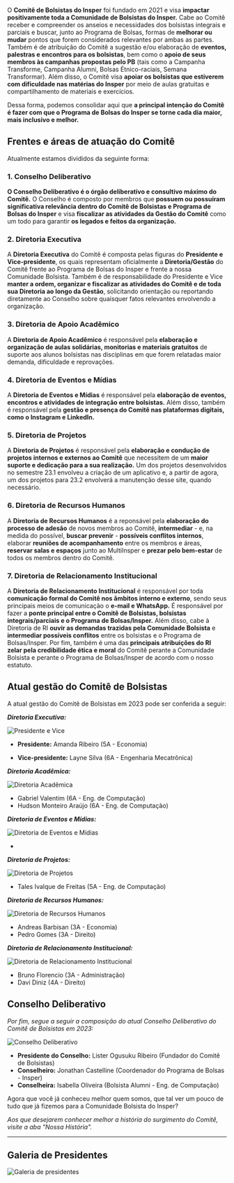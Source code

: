 O **Comitê de Bolsistas do Insper** foi fundado em 2021 e visa **impactar positivamente toda a Comunidade de Bolsistas do Insper.** Cabe ao Comitê receber e compreender os anseios e necessidades dos bolsistas integrais e parciais e buscar, junto ao Programa de Bolsas, formas de **melhorar ou mudar** pontos que forem considerados relevantes por ambas as partes. Também é de atribuição do Comitê a sugestão e/ou elaboração de **eventos, palestras e encontros para os bolsistas**, bem como o **apoio de seus membros às campanhas propostas pelo PB** (tais como a Campanha Transforme, Campanha Alumni, Bolsas Étnico-raciais, Semana Transformar). Além disso, o Comitê visa **apoiar os bolsistas que estiverem com dificuldade nas matérias do Insper** por meio de aulas gratuitas e compartilhamento de materiais e exercícios.

Dessa forma, podemos consolidar aqui que **a principal intenção do Comitê é fazer com que o Programa de Bolsas do Insper se torne cada dia maior, mais inclusivo e melhor.**

## Frentes e áreas de atuação do Comitê

Atualmente estamos divididos da seguinte forma:

### 1. Conselho Deliberativo

**O Conselho Deliberativo é o órgão deliberativo e consultivo máximo do Comitê.** O Conselho é composto por membros que **possuem ou possuíram significativa relevância dentro do Comitê de Bolsistas e Programa de Bolsas do Insper** e visa **fiscalizar as atividades da Gestão do Comitê** como um todo para garantir **os legados e feitos da organização.**

### 2. Diretoria Executiva

A **Diretoria Executiva** do Comitê é composta pelas figuras do **Presidente e Vice-presidente**, os quais representam oficialmente a **Diretoria/Gestão** do Comitê frente ao Programa de Bolsas do Insper e frente a nossa Comunidade Bolsista. Também é de responsabilidade do Presidente e Vice **manter a ordem, organizar e fiscalizar as atividades do Comitê e de toda sua Diretoria ao longo da Gestão**, solicitando orientação ou reportando diretamente ao Conselho sobre quaisquer fatos relevantes envolvendo a organização.

### 3. Diretoria de Apoio Acadêmico

A **Diretoria de Apoio Acadêmico** é responsável pela **elaboração e organização de aulas solidárias, monitorias e materiais gratuitos** de suporte aos alunos bolsistas nas disciplinas em que forem relatadas maior demanda, dificuldade e reprovações.

### 4. Diretoria de Eventos e Mídias

A **Diretoria de Eventos e Mídias** é responsável pela **elaboração de eventos, encontros e atividades de integração entre bolsistas.** Além disso, também é responsável pela **gestão e presença do Comitê nas plataformas digitais, como o Instagram e LinkedIn.**

### 5. Diretoria de Projetos

A **Diretoria de Projetos** é responsável pela **elaboração e condução de projetos internos e externos ao Comitê** que necessitem de um **maior suporte e dedicação para a sua realização.** Um dos projetos desenvolvidos no semestre 23.1 envolveu a criação de um aplicativo e, a partir de agora, um dos projetos para 23.2 envolverá a manutenção desse site, quando necessário.

### 6. Diretoria de Recursos Humanos

A **Diretoria de Recursos Humanos** é a reponsável pela **elaboração do processo de adesão** de novos membros ao Comitê, **intermediar** - e, na medida do possível, **buscar prevenir** - **possíveis conflitos internos**, elaborar **reuniões de acompanhamento** entre os membros e áreas, **reservar salas e espaços** junto ao MultiInsper e **prezar pelo bem-estar** de todos os membros dentro do Comitê.

### 7. Diretoria de Relacionamento Institucional

A **Diretoria de Relacionamento Institucional** é responsável por toda **comunicação formal do Comitê nos âmbitos interno e externo**, sendo seus principais meios de comunicação o **e-mail e WhatsApp.** É responsável por fazer a **ponte principal entre o Comitê de Bolsistas, bolsistas integrais/parciais e o Programa de Bolsas/Insper.** Além disso, cabe à Diretoria de RI **ouvir as demandas trazidas pela Comunidade Bolsista** e **intermediar possíveis conflitos** entre os bolsistas e o Programa de Bolsas/Insper. Por fim, também é uma das **principais atribuições do RI zelar pela credibilidade ética e moral** do Comitê perante a Comunidade Bolsista e perante o Programa de Bolsas/Insper de acordo com o nosso estatuto.

## Atual gestão do Comitê de Bolsistas

A atual gestão do Comitê de Bolsistas em 2023 pode ser conferida a seguir:

**_Diretoria Executiva:_**

![Presidente e Vice](./imagens-comite/presidente-vice.png)

- **Presidente:** Amanda Ribeiro (5A - Economia)

- **Vice-presidente:** Layne Silva (6A - Engenharia Mecatrônica)

**_Diretoria Acadêmica:_**

![Diretoria Acadêmica](./imagens-comite/dir-acad.png)

- Gabriel Valentim (6A - Eng. de Computação)
- Hudson Monteiro Araújo (6A - Eng. de Computação)

**_Diretoria de Eventos e Mídias:_**

![Diretoria de Eventos e Mídias](./imagens-comite/dir-eventos-e-midias.png)

-

**_Diretoria de Projetos:_**

![Diretoria de Projetos](./imagens-comite/dir-proj.png)

- Tales Ivalque de Freitas (5A - Eng. de Computação)

**_Diretoria de Recursos Humanos:_**

![Diretoria de Recursos Humanos](./imagens-comite/dir-rh.png)

- Andreas Barbisan (3A - Economia)
- Pedro Gomes (3A - Direito)

**_Diretoria de Relacionamento Institucional:_**

![Diretoria de Relacionamento Institucional](./imagens-comite/dir-ri.png)

- Bruno Florencio (3A - Administração)
- Davi Diniz (4A - Direito)

## Conselho Deliberativo

_Por fim, segue a seguir a composição do atual Conselho Deliberativo do Comitê de Bolsistas em 2023:_

![Conselho Deliberativo](./imagens-comite/conselho.png)

- **Presidente do Conselho:** Lister Ogusuku Ribeiro (Fundador do Comitê de Bolsistas)
- **Conselheiro:** Jonathan Castelline (Coordenador do Programa de Bolsas - Insper)
- **Conselheira:** Isabella Oliveira (Bolsista Alumni - Eng. de Computação)

Agora que você já conheceu melhor quem somos, que tal ver um pouco de tudo que já fizemos para a Comunidade Bolsista do Insper?

_Aos que desejarem conhecer melhor a história do surgimento do Comitê, visite a aba "Nossa História"._

---

## Galeria de Presidentes

![Galeria de presidentes](./imagens-comite/galeria_presidentes.png)

<!--
I. **Fundadores do Comitê de Bolsistas** que tenham participado ativamente no seu desenvolvimento ou Membros da Diretoria Executiva **que tenham participado ativamente do Comitê e designado suas funções com primor no último 1 (um) ano;**

II. Membros (colaboradores) atuais ou ex-membros que tenham demonstrado **alta proatividade e excelência dentro do Comitê;**

III. Membros que possuam **forte engajamento e senso de pertencimento** junto ao Programa de Bolsas do Insper e/ou junto ao Comitê e suas atividades;

:page_with_curl: **_Dessa forma, são funções atribuídas ao Conselho Deliberativo:_**

I. **Deliberar** sobre contratos ou outras obrigações que ultrapassem o término previsto para a gestão da Diretoria Executiva.

II. Prezar pela **perenidade do Comitê de Bolsistas** dentro do Insper.

III. **Fiscalizar** as atividades da Diretoria Executiva, julgando-lhes as contas respectivas, encaminhando parecer, se necessário, para aprovação em Assembleia Geral.

IV. Excepcionalmente, em caso de substituição de membros da Diretoria Executiva no decorrer do mandato, após requerimento ou renúncia de qualquer membro, ou, após requerimento da própria Diretoria Executiva, seja qual for o motivo, **aprovar a substituição do(s) membro(s)** por maioria simples de voto.

V. Receber e enviar recomendações e emitir pareceres sobre quaisquer assuntos à Diretoria Executiva, quando e se necessário.

VI. **Decidir a aplicação da pena** de expulsão do Membro, suspensão ou qualquer outra penalidade, caso tenha havido o término da Gestão.

VII. **Discutir e deliberar** a respeito de seu Regimento Interno.

VIII. **Apreciar a suspensão** de Membros, mudança de área ou qualquer outra penalidade, quando solicitado pela Diretoria Executiva.

IX. **Representar, sempre que necessário, o Comitê de Bolsistas perante o Programa de Bolsas, o Insper, demais instituições, órgãos ou terceiros externos ao Comitê.** -->
